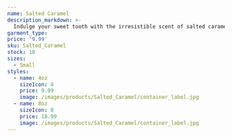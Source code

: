 ```yaml
---
name: Salted Caramel
description_markdown: >-
  Indulge your sweet tooth with the irresistible scent of salted caramel, enveloping your space in the rich and buttery aroma of caramelized sugar.
garment_type:
price: '9.99'
sku: Salted_Caramel
stock: 10
sizes:
  - Small
styles:
  - name: 4oz
    sizeIcon: 4
    price: 9.99
    image: /images/products/Salted_Caramel/container_label.jpg
  - name: 8oz
    sizeIcon: 8
    price: 18.99
    image: /images/products/Salted_Caramel/container_label.jpg
---
```

